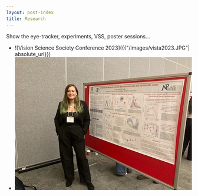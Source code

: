 ```yaml
---
layout: post-index
title: Research
---
```


Show the eye-tracker, experiments, VSS, poster sessions...

- ![Vision Science Society Conference 2023]({{"/images/vista2023.JPG"| absolute_url}})
- ![Vision Science Society Conference 2023](/images/vista2023.JPG)

<!-- # COMMENT EXPLAINING THIS PAGE -- 
We're currently using this section of the site to host these tutorials,
  but you might want to use it to showcase and describe your `Research`,
  to chronicle various `Talks` you've given over your history, or to
  write about various news or updates that have happened to you.
  ![Vision Science Society Conference 2023](assets/images/vss2023_postercrowd.heic){:class="img-responsive"}
  ![Vision Science Society Conference 2023]({{zoedanielle.github.io}}/assets/images/vss2023_postercrowd.heic)
  <li  markdown="1">
![Vision Science Society Conference 2023](assets/images/vss2023_postercrowd.heic){:class="img-responsive"}




You can update the `title` of file (line 3) to change the heading of 
  the page and its title in the browser. To change how it's referred to
  in the navigation and/or adjust its url, see `data/navigation.yml` file.
-->


